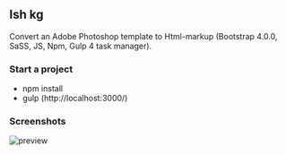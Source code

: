 ## Ish kg

Convert an Adobe Photoshop template to Html-markup (Bootstrap 4.0.0, SaSS, JS, Npm, Gulp 4 task manager).

### Start a project
- npm install
- gulp (http://localhost:3000/)

### Screenshots

![preview](screenshots/ishkg.png)



